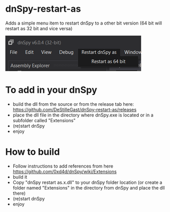 # dnSpy-restart-as
Adds a simple menu item to restart dnSpy to a other bit version (64 bit will restart as 32 bit and vice versa)

![Example in 32-bit dnSpy to restart as 64-bit](https://raw.githubusercontent.com/DeStilleGast/dnSpy-restart-as/master/img/img1.png)


# To add in your dnSpy
- build the dll from the source or from the release tab here: https://github.com/DeStilleGast/dnSpy-restart-as/releases
- place the dll file in the directory where dnSpy.exe is located or in a subfolder called "Extensions"
- (re)start dnSpy
- enjoy

# How to build
- Follow instructions to add references from here https://github.com/0xd4d/dnSpy/wiki/Extensions
- build it
- Copy "dnSpy restart as.x.dll" to your dnSpy folder location (or create a folder named "Extensions" in the directory from dnSpy and place the dll there)
- (re)start dnSpy
- enjoy
